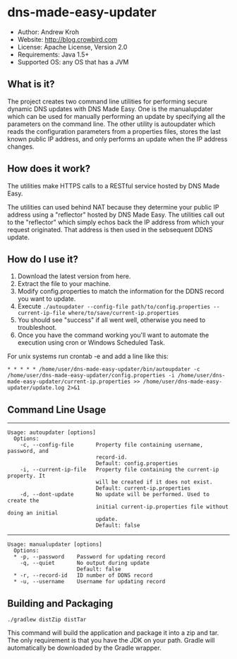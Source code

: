 dns-made-easy-updater
=====================

- Author: Andrew Kroh
- Website: http://blog.crowbird.com
- License: Apache License, Version 2.0
- Requirements: Java 1.5+
- Supported OS: any OS that has a JVM

What is it?
-----------
The project creates two command line utilities for performing secure dynamic DNS updates 
with DNS Made Easy. One is the manualupdater which can be used for manually performing
an update by specifying all the parameters on the command line. The other utility is
autoupdater which reads the configuration parameters from a properties files, stores
the last known public IP address, and only performs an update when the IP address changes.

How does it work?
-----------------
The utilities make HTTPS calls to a RESTful service hosted by DNS Made Easy.

The utilities can used behind NAT because they determine your public IP address using
a "reflector" hosted by DNS Made Easy. The utilities call out to the "reflector" which
simply echos back the IP address from which your request originated. That address is
then used in the sebsequent DDNS update.

How do I use it?
----------------
1. Download the latest version from here.
2. Extract the file to your machine.
3. Modify config.properties to match the information for the DDNS record you want to update.
4. Execute `./autoupdater --config-file path/to/config.properties --current-ip-file where/to/save/current-ip.properties`
5. You should see "success" if all went well, otherwise you need to troubleshoot.
6. Once you have the command working you'll want to automate the execution using cron or Windows Scheduled Task.

For unix systems run crontab -e and add a line like this:
	
    * * * * * /home/user/dns-made-easy-updater/bin/autoupdater -c /home/user/dns-made-easy-updater/config.properties -i /home/user/dns-made-easy-updater/current-ip.properties >> /home/user/dns-made-easy-updater/update.log 2>&1

Command Line Usage
------------------
*****
    Usage: autoupdater [options]
      Options:
        -c, --config-file       Property file containing username, password, and
                                record-id.
                                Default: config.properties
        -i, --current-ip-file   Property file containing the current-ip property. It
                                will be created if it does not exist.
                                Default: current-ip.properties
        -d, --dont-update       No update will be performed. Used to create the
                                initial current-ip.properties file without doing an initial
                                update.
                                Default: false
*****
    Usage: manualupdater [options]
      Options:
      * -p, --password    Password for updating record
        -q, --quiet       No output during update
                          Default: false
      * -r, --record-id   ID number of DDNS record
      * -u, --username    Username for updating record

Building and Packaging
----------------------

    ./gradlew distZip distTar

This command will build the application and package it into a zip and tar.
The only requirement is that you have the JDK on your path. Gradle will automatically
be downloaded by the Gradle wrapper.
